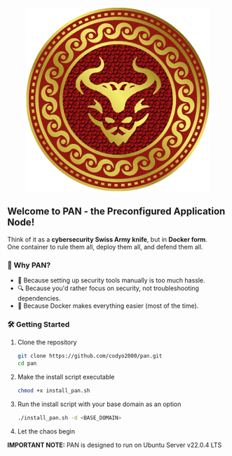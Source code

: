 <p align="center">
<img src="PAN.png" alt="drawing" width="420"/>
</p>

## Welcome to PAN - the Preconfigured Application Node!
Think of it as a **cybersecurity Swiss Army knife**, but in **Docker form**.  
One container to rule them all, deploy them all, and defend them all.  

### 🚀 Why PAN?  
- 🔧 Because setting up security tools manually is too much hassle.  
- 🔍 Because you'd rather focus on security, not troubleshooting dependencies.
- 🐳 Because Docker makes everything easier (most of the time).  

### 🛠 Getting Started  
1. Clone the repository  
   ```sh
   git clone https://github.com/codyo2000/pan.git
   cd pan
   ```
2. Make the install script executable
   ```sh
   chmod +x install_pan.sh
   ```
3. Run the install script with your base domain as an option
   ```sh
   ./install_pan.sh -d <BASE_DOMAIN>
   ```
4. Let the chaos begin

**IMPORTANT NOTE:** PAN is designed to run on Ubuntu Server v22.0.4 LTS